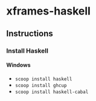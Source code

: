 # xframes-haskell

## Instructions

### Install Haskell

#### Windows

- `scoop install haskell`
- `scoop install ghcup`
- `scoop install haskell-cabal`
